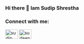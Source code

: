 ### Hi there 👋 Iam Sudip Shrestha


<h3 align="left">Connect with me:</h3>
<p align="left">
<a href="[https://linkedin.com/in/sudip shrestha](https://www.linkedin.com/in/sudip-shrestha-1027a51b7/)" target="blank"><img align="center" src="https://raw.githubusercontent.com/rahuldkjain/github-profile-readme-generator/master/src/images/icons/Social/linked-in-alt.svg" alt="sudip shrestha" height="30" width="40" /></a>
<a href="https://instagram.com/_sudeep.s" target="blank"><img align="center" src="https://raw.githubusercontent.com/rahuldkjain/github-profile-readme-generator/master/src/images/icons/Social/instagram.svg" alt="sudeep.s" height="30" width="40" /></a>
</p>

